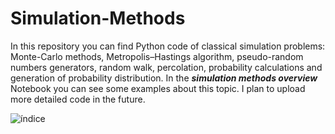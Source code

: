 # Simulation-Methods
In this repository you can find Python code of classical simulation problems:  Monte-Carlo methods, Metropolis–Hastings algorithm, pseudo-random numbers generators, random walk, percolation, probability calculations and generation of probability distribution. In the ***simulation methods overview*** Notebook you can see some examples about this topic. I plan to upload more detailed code in the future.

<p align="center">

![índice](https://user-images.githubusercontent.com/127188733/225619377-e0631826-4717-42f1-b140-70f3fd133503.png)

</p>
